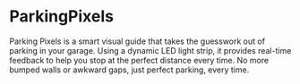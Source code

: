 # ParkingPixels
Parking Pixels is a smart visual guide that takes the guesswork out of parking in your garage. Using a dynamic LED light strip, it provides real-time feedback to help you stop at the perfect distance every time. No more bumped walls or awkward gaps, just perfect parking, every time. 
